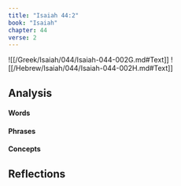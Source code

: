 ```yaml
---
title: "Isaiah 44:2"
book: "Isaiah"
chapter: 44
verse: 2
---
```

![[/Greek/Isaiah/044/Isaiah-044-002G.md#Text]]
![[/Hebrew/Isaiah/044/Isaiah-044-002H.md#Text]]

## Analysis

#### Words

#### Phrases

#### Concepts

## Reflections
